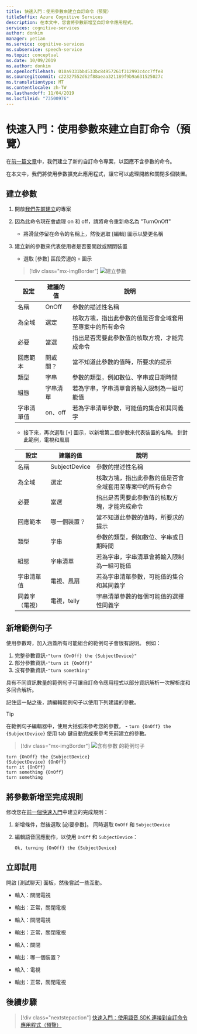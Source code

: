 ```yaml
---
title: 快速入門：使用參數來建立自訂命令（預覽）
titleSuffix: Azure Cognitive Services
description: 在本文中，您會將參數新增至自訂命令應用程式。
services: cognitive-services
author: donkim
manager: yetian
ms.service: cognitive-services
ms.subservice: speech-service
ms.topic: conceptual
ms.date: 10/09/2019
ms.author: donkim
ms.openlocfilehash: 010a9331bb4533bc84957261f312993c4cc7ffe8
ms.sourcegitcommit: c22327552d62f88aeaa321189f9b9a631525027c
ms.translationtype: MT
ms.contentlocale: zh-TW
ms.lasthandoff: 11/04/2019
ms.locfileid: "73500976"
---
```

# <a name="quickstart-create-a-custom-command-with-parameters-preview"></a>快速入門：使用參數來建立自訂命令（預覽）

在[前一篇文章](./quickstart-custom-speech-commands-create-new.md)中，我們建立了新的自訂命令專案，以回應不含參數的命令。

在本文中，我們將使用參數擴充此應用程式，讓它可以處理開啟和關閉多個裝置。

## <a name="create-parameters"></a>建立參數

1. 開啟[我們先前建立](./quickstart-custom-speech-commands-create-new.md)的專案
1. 因為此命令現在會處理 on 和 off，請將命令重新命名為 "TurnOnOff"
   - 將滑鼠停留在命令的名稱上，然後選取 [編輯] 圖示以變更名稱
1. 建立新的參數來代表使用者是否要開啟或關閉裝置
   - 選取 [參數] 區段旁邊的 `+` 圖示

   > [!div class="mx-imgBorder"]
   > ![建立參數](media/custom-speech-commands/create-on-off-parameter.png)

   | 設定            | 建議的值 | 說明                                                                                               |
   | ------------------ | --------------- | --------------------------------------------------------------------------------------------------------- |
   | 名稱               | OnOff           | 參數的描述性名稱                                                                     |
   | 為全域          | 選定       | 核取方塊，指出此參數的值是否會全域套用至專案中的所有命令 |
   | 必要           | 當選         | 指出是否需要此參數值的核取方塊，才能完成命令          |
   | 回應範本  | 開或關？      | 當不知道此參數的值時，所要求的提示                                       |
   | 類型               | 字串          | 參數的類型，例如數位、字串或日期時間                                               |
   | 組態      | 字串清單     | 若為字串，字串清單會將輸入限制為一組可能值                                      |
   | 字串清單值 | on、off         | 若為字串清單參數，可能值的集合和其同義字                                |

   - 接下來，再次選取 [`+`] 圖示，以新增第二個參數來代表裝置的名稱。 針對此範例，電視和風扇

   | 設定            | 建議的值   | 說明                                                                                               |
   | ------------------ | ----------------- | --------------------------------------------------------------------------------------------------------- |
   | 名稱               | SubjectDevice     | 參數的描述性名稱                                                                     |
   | 為全域          | 選定         | 核取方塊，指出此參數的值是否會全域套用至專案中的所有命令 |
   | 必要           | 當選           | 指出是否需要此參數值的核取方塊，才能完成命令          |
   | 回應範本  | 哪一個裝置？     | 當不知道此參數的值時，所要求的提示                                       |
   | 類型               | 字串            | 參數的類型，例如數位、字串或日期時間                                               |
   | 組態      | 字串清單       | 若為字串，字串清單會將輸入限制為一組可能值                                      |
   | 字串清單值 | 電視、風扇           | 若為字串清單參數，可能值的集合和其同義字                                |
   | 同義字（電視）      | 電視，telly | 字串清單參數的每個可能值的選擇性同義字                                      |

## <a name="add-sample-sentences"></a>新增範例句子

使用參數時，加入涵蓋所有可能組合的範例句子會很有説明。 例如：

1. 完整參數資訊-`"turn {OnOff} the {SubjectDevice}"`
1. 部分參數資訊-`"turn it {OnOff}"`
1. 沒有參數資訊-`"turn something"`

具有不同資訊數量的範例句子可讓自訂命令應用程式以部分資訊解析一次解析度和多回合解析。

記住這一點之後，請編輯範例句子以使用下列建議的參數。

> [!TIP]
> 在範例句子編輯器中，使用大括弧來參考您的參數。 - `turn {OnOff} the {SubjectDevice}` 使用 tab 鍵自動完成來參考先前建立的參數。

> [!div class="mx-imgBorder"]
> ![含有參數](media/custom-speech-commands/create-parameter-sentences.png) 的範例句子

```
turn {OnOff} the {SubjectDevice}
{SubjectDevice} {OnOff}
turn it {OnOff}
turn something {OnOff}
turn something
```

## <a name="add-parameters-to-completion-rule"></a>將參數新增至完成規則

修改您在[前一個快速入門](./quickstart-custom-speech-commands-create-new.md)中建立的完成規則：

1. 新增條件，然後選取 [必要參數]。 同時選取 `OnOff` 和 `SubjectDevice`
1. 編輯語音回應動作，以使用 `OnOff` 和 `SubjectDevice`：

   ```
   Ok, turning {OnOff} the {SubjectDevice}
   ```

## <a name="try-it-out"></a>立即試用

開啟 [測試聊天] 面板，然後嘗試一些互動。

- 輸入：關閉電視
- 輸出：正常，關閉電視

- 輸入：關閉電視
- 輸出：正常，關閉電視

- 輸入：關閉
- 輸出：哪一個裝置？
- 輸入：電視
- 輸出：正常，關閉電視

## <a name="next-steps"></a>後續步驟
> [!div class="nextstepaction"]
> [快速入門：使用語音 SDK 連接到自訂命令應用程式（預覽）](./quickstart-custom-speech-commands-speech-sdk.md)

